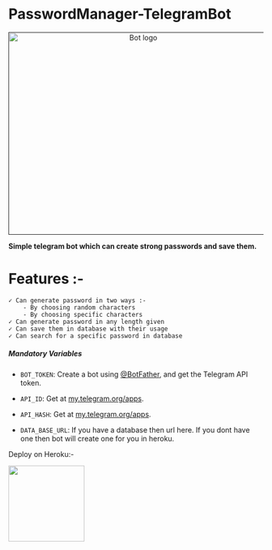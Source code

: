 # PasswordManager-TelegramBot

<p align="center">
  <a href="" rel="noopener">
 <img width=517px height=400px src="https://cdn.pixabay.com/photo/2021/08/25/12/45/phishing-6573326_960_720.png" alt="Bot logo"></a>
</p>

<b>Simple telegram bot which can create strong passwords and save them.</b>


# Features :- 
    ✓ Can generate password in two ways :-   
        - By choosing random characters
        - By choosing specific characters
    ✓ Can generate password in any length given
    ✓ Can save them in database with their usage
    ✓ Can search for a specific password in database


##### Mandatory Variables

* `BOT_TOKEN`: Create a bot using [@BotFather](https://telegram.dog/BotFather), and get the Telegram API token.

* `API_ID`: Get at [my.telegram.org/apps](https://my.telegram.org/apps).

* `API_HASH`: Get at [my.telegram.org/apps](https://my.telegram.org/apps).

* `DATA_BASE_URL`: If you have a database then url here. If you dont have one then bot will create one for you in heroku.



Deploy on Heroku:-
<p><a href="https://heroku.com/deploy?template=https://github.com/GopalSaraf/PasswordManagerTeleBot/tree/master)"> <img src="https://www.herokucdn.com/deploy/button.svg" width="150""/></a></p>
